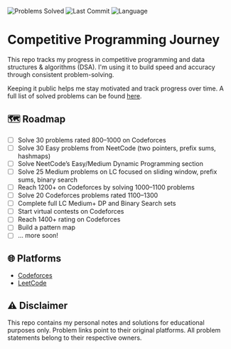 ![Problems Solved](https://img.shields.io/badge/Solved-11-blue)
![Last Commit](https://img.shields.io/github/last-commit/faisaljayousi/competitive-programming)
![Language](https://img.shields.io/badge/Top_Language-C++-informational)









# Competitive Programming Journey

This repo tracks my progress in competitive programming and data structures & algorithms (DSA). I'm using it to build speed and accuracy through consistent problem-solving.

Keeping it public helps me stay motivated and track progress over time. A full list of solved problems can be found [here](./problems.md).

## 🗺️ Roadmap

- [ ] Solve 30 problems rated 800–1000 on Codeforces
- [ ] Solve 30 Easy problems from NeetCode (two pointers, prefix sums, hashmaps)
- [ ] Solve NeetCode’s Easy/Medium Dynamic Programming section
- [ ] Solve 25 Medium problems on LC focused on sliding window, prefix sums, binary search
- [ ] Reach 1200+ on Codeforces by solving 1000–1100 problems
- [ ] Solve 20 Codeforces problems rated 1100–1300
- [ ] Complete full LC Medium+ DP and Binary Search sets
- [ ] Start virtual contests on Codeforces
- [ ] Reach 1400+ rating on Codeforces
- [ ] Build a pattern map
- [ ] ... more soon!

## 🌐 Platforms

- [Codeforces](https://codeforces.com/)
- [LeetCode](https://leetcode.com/)

## ⚠️ Disclaimer

This repo contains my personal notes and solutions for educational purposes only. Problem links point to their original platforms. All problem statements belong to their respective owners.
